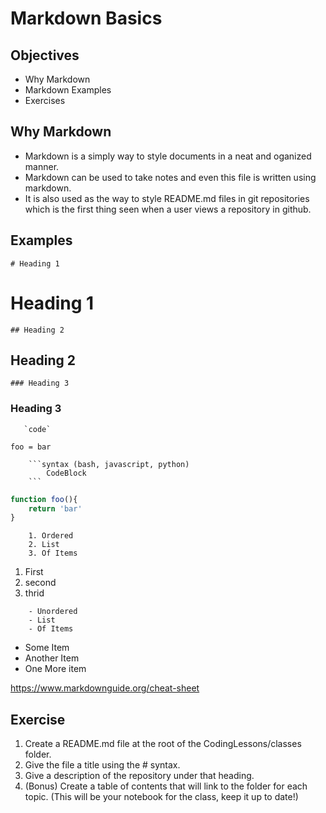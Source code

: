 # Markdown Basics

## Objectives
- Why Markdown
- Markdown Examples
- Exercises

## Why Markdown
- Markdown is a simply way to style documents in a neat and oganized manner. 
- Markdown can be used to take notes and even this file is written using markdown. 
- It is also used as the way to style README.md files in git repositories which is the first thing seen when a user views a repository in github.

## Examples

```
# Heading 1
```
# Heading 1

```
## Heading 2
```
## Heading 2

```
### Heading 3
```
### Heading 3

```
   `code`
```

`foo = bar`

```
    ```syntax (bash, javascript, python)
        CodeBlock
    ```
```
```javascript
function foo(){
    return 'bar'
}
```
```
    1. Ordered
    2. List
    3. Of Items
```

1. First
2. second
3. thrid

```
    - Unordered
    - List
    - Of Items
```
- Some Item
- Another Item
- One More item

https://www.markdownguide.org/cheat-sheet

## Exercise
1. Create a README.md file at the root of the CodingLessons/classes folder.
2. Give the file a title using the # syntax.
3. Give a description of the repository under that heading.
4. (Bonus) Create a table of contents that will link to the folder for each topic.
(This will be your notebook for the class, keep it up to date!)